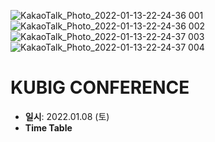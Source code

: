 ![KakaoTalk_Photo_2022-01-13-22-24-36 001](https://user-images.githubusercontent.com/71932401/149338401-f04a32b6-8c7f-41dd-a506-66e78c242922.png)
![KakaoTalk_Photo_2022-01-13-22-24-36 002](https://user-images.githubusercontent.com/71932401/149338406-253066ff-e342-40e9-8b7c-1f8f1f8b5939.png)
![KakaoTalk_Photo_2022-01-13-22-24-37 003](https://user-images.githubusercontent.com/71932401/149338414-c6f64351-8311-4749-b4df-59ac00919797.png)
![KakaoTalk_Photo_2022-01-13-22-24-37 004](https://user-images.githubusercontent.com/71932401/149338418-6d2c7f20-f453-41a0-a95d-2f77b623ac36.png)

# KUBIG CONFERENCE
- **일시**: 2022.01.08 (토)
- **Time Table**
